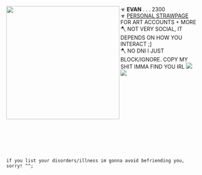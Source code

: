 ☣ **EVAN** . . . 2300 <img align="left" width="300" src="https://i.imgur.com/FUXqOrL.png"> <br/> 
☣ [PERSONAL STRAWPAGE](https://machetes.straw.page) FOR ART ACCOUNTS + MORE
</br> 🪓 NOT VERY SOCIAL, IT DEPENDS ON HOW YOU INTERACT ;]
<br/> 🪓 NO DNI I JUST BLOCK/IGNORE. COPY MY SHIT IMMA FIND YOU IRL <img src="https://pixels.crd.co/assets/images/gallery02/eb638353.gif?v=29416114"> <img src="https://wilardo.crd.co/assets/images/gallery29/7b92b803.gif?v=c0a0770b"> <br/> 

<br/> <br/> <br/> <br/> <br/> <br/> <br/> <br/> <br/> <br/> <br/> <br/> `if you list your disorders/illness im gonna avoid befriending you, sorry! ^^;`
